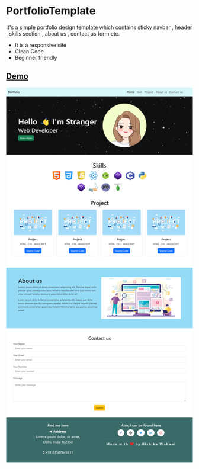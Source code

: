 
# PortfolioTemplate

It's a simple portfolio design template which contains sticky navbar , header , skills section , about us , contact us form etc. 
- It is a responsive site 
- Clean Code 
- Beginner friendly

## [Demo](https://rishikavishnoi.github.io/PortfolioTemplate/)


![screenshot](screenshotss.png)



